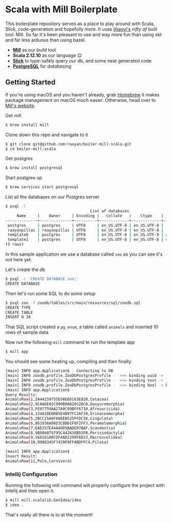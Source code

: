 # Scala with Mill Boilerplate

This boilerplate repository serves as a place to play around with Scala, Slick, code-generation and hopefully more.
It uses [lihaoyi's](https://github.com/lihaoyi/) *nifty af* built tool: Mill.
So far it's been pleasant to use and way more fun than using sbt and far less arduous than using bazel.

- **[Mill](https://github.com/lihaoyi/mill)** as our build tool
- **Scala 2.12.10** as our language 😉
- **[Slick](http://scala-slick.org/doc/3.3.2/introduction.html)** to type-safely query our db, and some neat generated code
- **[PostgreSQL](https://www.postgresql.org/download/macosx/)** for _databasing_
 
## Getting Started

If you're using macOS and you haven't already, grab [Homebrew](https://brew.sh) it makes package management on macOS much easier.
Otherwise, head over to [Mill's website](https://www.lihaoyi.com/mill/index.html).

Get mill
```zsh
$ brew install mill
``` 

Clone down this repo and navigate to it
```zsh
$ git clone git@github.com:raayan/boiler-mill-scala.git
$ cd boiler-mill-scala
```

Get postgres
```zsh
$ brew install postgresql
```

Start postgres up
```zsh
$ brew services start postgresql
```

List all the databases on our Postgres server
```zsh
$ psql -l
                                     List of databases
     Name     |    Owner     | Encoding |   Collate   |    Ctype    |   Access privileges   
--------------+--------------+----------+-------------+-------------+-----------------------
 postgres     | postgres     | UTF8     | en_US.UTF-8 | en_US.UTF-8 | 
 raayanpillai | raayanpillai | UTF8     | en_US.UTF-8 | en_US.UTF-8 | 
 template0    | postgres     | UTF8     | en_US.UTF-8 | en_US.UTF-8 | =c/postgres postgres=CTc/postgres
 template1    | postgres     | UTF8     | en_US.UTF-8 | en_US.UTF-8 | =c/postgres postgres=CTc/postgres
(5 rows)
```

In this sample application we use a database called `zoo` as you can see it's not here yet.

Let's create the db
```zsh
$ psql -c 'CREATE DATABASE zoo;'
CREATE DATABASE
```

Then let's run some SQL to do some setup
```zsh
$ psql zoo -f zoodb/tables/src/main/resources/sql/zoodb.sql
CREATE TYPE
CREATE TABLE
INSERT 0 10
```

That SQL script created a `pg_enum`, a table called `animals` and inserted 10 rows of sample data.

Now run the following `mill` command to run the template app
```zsh
$ mill app
```

You should see some heating up, compiling and then finally:

```zsh
[main] INFO app.Application$ - Connecting to DB
[main] INFO zoodb.profile.ZooDbPostgresProfile -  >>> binding uuid -> java.util.UUID 
[main] INFO zoodb.profile.ZooDbPostgresProfile -  >>> binding text -> java.lang.String 
[main] INFO zoodb.profile.ZooDbPostgresProfile -  >>> binding bool -> Boolean 
[main] INFO app.Application$ - 
Query Results:
AnimalsRow(1,2A44259755D38E6D163E820,Cetacea)
AnimalsRow(2,9CAA6E02C990B0A82652DCA,Dasyuromorphia)
AnimalsRow(3,FE97759AA27A0C99BFF6710,Afrosoricida)
AnimalsRow(4,124A10E0DB5E4B97FC2AF39,Erinaceomorpha)
AnimalsRow(5,2BCC25A6F606EB525FFDC56,Cingulata)
AnimalsRow(6,062936A96D3C8BD1F8F2FF3,Peramelemorphia)
AnimalsRow(7,EAE257E44AA9D5BADE97BAF,Scandentia)
AnimalsRow(8,9B086079795C442636B55FB,Perissodactyla)
AnimalsRow(9,568161A8CDF4AD2299F6D23,Macroscelidea)
AnimalsRow(10,9908345F7439F8FFABDFFC4,Pilosa)

[main] INFO app.Application$ - 
Insert Result:
AnimalsRow(11,Polo,Carnivora)
```

### Intellij Configuration

Running the following mill command will properly configure the project with Intellij and then open it.
```zsh
$ mill mill.scalalib.GenIdea/idea
$ idea .
```

That's really all there is to at the moment!
